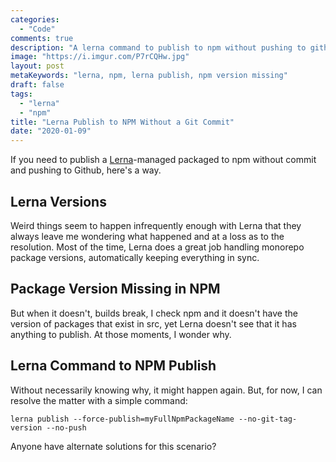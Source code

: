 ```yaml
---
categories:
  - "Code"
comments: true
description: "A lerna command to publish to npm without pushing to github."
image: "https://i.imgur.com/P7rCQHw.jpg"
layout: post
metaKeywords: "lerna, npm, lerna publish, npm version missing"
draft: false
tags:
  - "lerna"
  - "npm"
title: "Lerna Publish to NPM Without a Git Commit"
date: "2020-01-09"
---
```


If you need to publish a [Lerna](https://github.com/lerna/lerna)-managed packaged to npm without commit and pushing to Github, here's a way.

<!--more-->

## Lerna Versions

Weird things seem to happen infrequently enough with Lerna that they always leave me wondering what happened and at a loss as to the resolution.  Most of the time, Lerna does a great job handling monorepo package versions, automatically keeping everything in sync.  

## Package Version Missing in NPM

But when it doesn't, builds break, I check npm and it doesn't have the version of packages that exist in src, yet Lerna doesn't see that it has anything to publish.  At those moments, I wonder why.

## Lerna Command to NPM Publish

Without necessarily knowing why, it might happen again.  But, for now, I can resolve the matter with a simple command:

```
lerna publish --force-publish=myFullNpmPackageName --no-git-tag-version --no-push
```

Anyone have alternate solutions for this scenario?

